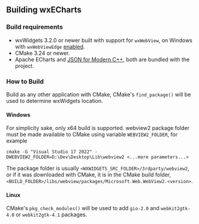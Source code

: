 ## Building wxECharts

### Build requirements

* wxWidgets 3.2.0 or newer built with support for `wxWebView`, on Windows with `wxWebViewEdge` [enabled](https://docs.wxwidgets.org/stable/classwx_web_view.html#wxWEBVIEW_BACKEND_EDGE).
* CMake 3.24 or newer.
* Apache ECharts and [JSON for Modern C++](https://json.nlohmann.me/), both are bundled with the project.

### How to Build

Build as any other application with CMake, CMake's `find_package()` will be used to determine wxWidgets location.

#### Windows
For simplicity sake, only x64 build is supported. webview2 package folder must be made available to CMake using variable `WEBVIEW2_FOLDER`, for example
```
cmake -G "Visual Studio 17 2022" -DWEBVIEW2_FOLDER=D:\Dev\Desktop\Lib\webview2 <...more parameters...>
```
The package folder is usually `<WXWIDGETS_SRC_FOLDER>/3rdparty/webview2`, or if it was downloaded with CMake, it is in the CMake build folder, `<BUILD_FOLDER>/libs/webview/packages/Microsoft.Web.WebView2.<version>`.

#### Linux
CMake's `pkg_check_modules()` will be used to add `gio-2.0` and `webkit2gtk-4.0` or `webkit2gtk-4.1` packages.